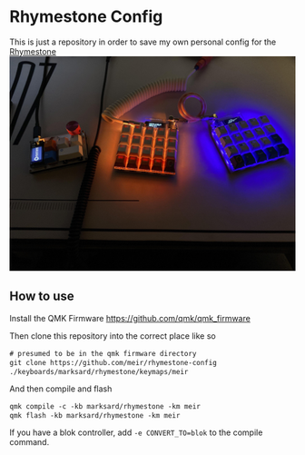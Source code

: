# Rhymestone Config

This is just a repository in order to save my own personal config for the [Rhymestone](https://github.com/marksard/Keyboards?tab=readme-ov-file#rhymestone)
![Rhymestone](./rhymestone.jpg)

## How to use
Install the QMK Firmware https://github.com/qmk/qmk_firmware

Then clone this repository into the correct place like so
```
# presumed to be in the qmk firmware directory
git clone https://github.com/meir/rhymestone-config ./keyboards/marksard/rhymestone/keymaps/meir
```

And then compile and flash
```
qmk compile -c -kb marksard/rhymestone -km meir
qmk flash -kb marksard/rhymestone -km meir
```

If you have a blok controller, add `-e CONVERT_TO=blok` to the compile command.

